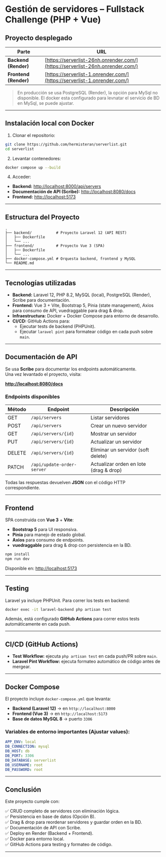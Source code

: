 
# Gestión de servidores – Fullstack Challenge (PHP + Vue)

## Proyecto desplegado

| Parte | URL |
|------|------|
| **Backend (Render)** | [https://serverlist-26nh.onrender.com/](https://serverlist-26nh.onrender.com/) |
| **Frontend (Render)** | [https://serverlist-1.onrender.com/](https://serverlist-1.onrender.com/) |

> En producción se usa PostgreSQL (Render), la opción para MySql no disponible. El docker esta configurado para levnatar el servicio de BD en MySql, se puede ajustar.

---
## Instalación local con Docker

1. Clonar el repositorio:
```bash
git clone https://github.com/hermisteran/serverlist.git
cd serverlist
```

2. Levantar contenedores:
```bash
docker compose up --build
```

4. Acceder:
- **Backend:** [http://localhost:8000/api/servers](http://localhost:8000/api/servers)
- **Documentación de API (Scribe):** [http://localhost:8080/docs](http://localhost:8080/docs)
- **Frontend:** [http://localhost:5173](http://localhost:5173)

---

## Estructura del Proyecto

```
.
├── backend/           # Proyecto Laravel 12 (API REST)
│   ├── Dockerfile
│   └── ...
├── frontend/          # Proyecto Vue 3 (SPA)
│   ├── Dockerfile
│   └── ...
├── docker-compose.yml # Orquesta backend, frontend y MySQL
└── README.md
```

---

## Tecnologías utilizadas

- **Backend:** Laravel 12, PHP 8.2, MySQL (local), PostgreSQL (Render), Scribe para documentación.
- **Frontend:** Vue 3 + Vite, Bootstrap 5, Pinia (state management), Axios para consumo de API, vuedraggable para drag & drop.
- **Infraestructura:** Docker + Docker Compose para entorno de desarrollo.
- **CI/CD:** GitHub Actions para:
  - Ejecutar tests de backend (PHPUnit).
  - Ejecutar `laravel pint` para formatear código en cada push sobre `main`.

---



## Documentación de API

Se usa **Scribe** para documentar los endpoints automáticamente.  
Una vez levantado el proyecto, visita:

 **[http://localhost:8080/docs](http://localhost:8080/docs)**

### Endpoints disponibles

| Método | Endpoint | Descripción |
|-------|-----------|-------------|
| GET   | `/api/servers` | Listar servidores |
| POST  | `/api/servers` | Crear un nuevo servidor |
| GET   | `/api/servers/{id}` | Mostrar un servidor |
| PUT   | `/api/servers/{id}` | Actualizar un servidor |
| DELETE| `/api/servers/{id}` | Eliminar un servidor (soft delete) |
| PATCH | `/api/update-order-server` | Actualizar orden en lote (drag & drop) |

Todas las respuestas devuelven **JSON** con el código HTTP correspondiente.

---

## Frontend

SPA construida con **Vue 3** + **Vite**:

- **Bootstrap 5** para UI responsiva.
- **Pinia** para manejo de estado global.
- **Axios** para consumo de endpoints.
- **vuedraggable** para drag & drop con persistencia en la BD.

```bash
npm install
npm run dev
```

Disponible en: [http://localhost:5173](http://localhost:5173)

---

## Testing

Laravel ya incluye PHPUnit. Para correr los tests en backend:

```bash
docker exec -it laravel-backend php artisan test
```

Además, está configurado **GitHub Actions** para correr estos tests automáticamente en cada push.

---

## CI/CD (GitHub Actions)

- **Test Workflow:** ejecuta `php artisan test` en cada push/PR sobre `main`.
- **Laravel Pint Workflow:** ejecuta formateo automático de código antes de mergear.

---

## Docker Compose

El proyecto incluye `docker-compose.yml` que levanta:

- **Backend (Laravel 12)** → en `http://localhost:8000`
- **Frontend (Vue 3)** → en `http://localhost:5173`
- **Base de datos MySQL 8** → puerto `3306`

### Variables de entorno importantes (Ajustar values):

```yaml
APP_ENV: local
DB_CONNECTION: mysql
DB_HOST: db
DB_PORT: 3306
DB_DATABASE: serverlist
DB_USERNAME: root
DB_PASSWORD: root
```

---

## Conclusión

Este proyecto cumple con:

✅ CRUD completo de servidores con eliminación lógica.  
✅ Persistencia en base de datos (Opción B).  
✅ Drag & drop para reordenar servidores y guardar orden en la BD.  
✅ Documentación de API con Scribe.  
✅ Deploy en Render (Backend + Frontend).  
✅ Docker para entorno local.  
✅ GitHub Actions para testing y formateo de código.

---




